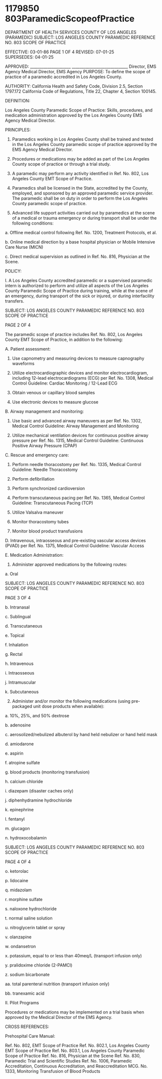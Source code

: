 # 1179850 803ParamedicScopeofPractice

DEPARTMENT OF HEALTH SERVICES 
COUNTY OF LOS ANGELES 
 (PARAMEDIC) 
SUBJECT: LOS ANGELES COUNTY PARAMEDIC REFERENCE NO. 803 
 SCOPE OF PRACTICE 
 
 
EFFECTIVE: 03-01-86  PAGE 1 OF 4 
REVISED: 07-01-25  
SUPERSEDES: 04-01-25 
 
 
APPROVED:  _____________________   _____________________________ 
   Director, EMS Agency                    Medical Director, EMS Agency 
PURPOSE: To define the scope of practice of a paramedic accredited in Los Angeles 
County. 
 
AUTHORITY: California Health and Safety Code, Division 2.5, Section 1797.172 
 California Code of Regulations, Title 22, Chapter 4, Section 100145. 
 
DEFINITION: 
 
Los Angeles County Paramedic Scope of Practice: Skills, procedures, and medication 
administration approved by the Los Angeles County EMS Agency Medical Director.   
 
PRINCIPLES: 
 
1. Paramedics working in Los Angeles County shall be trained and tested in the Los 
Angeles County paramedic scope of practice approved by the EMS Agency Medical 
Director. 
 
2. Procedures or medications may be added as part of the Los Angeles County scope of 
practice or through a trial study. 
 
3. A paramedic may perform any activity identified in Ref. No. 802, Los Angeles County 
EMT Scope of Practice. 
 
4. Paramedics shall be licensed in the State, accredited by the County, employed, and 
sponsored by an approved paramedic service provider. The paramedic shall be on duty 
in order to perform the Los Angeles County paramedic scope of practice. 
 
5. Advanced life support activities carried out by paramedics at the scene of a medical or 
trauma emergency or during transport shall be under the following conditions: 
 
a. Offline medical control following Ref. No. 1200, Treatment Protocols, et al. 
 
b. Online medical direction by a base hospital physician or Mobile Intensive Care 
Nurse (MICN) 
 
c. Direct medical supervision as outlined in Ref. No. 816, Physician at the Scene. 
 
POLICY: 
 
I. A Los Angeles County accredited paramedic or a supervised paramedic intern is 
authorized to perform and utilize all aspects of the Los Angeles County Paramedic 
Scope of Practice during training, while at the scene of an emergency, during transport 
of the sick or injured, or during interfacility transfers. 

SUBJECT: LOS ANGELES COUNTY PARAMEDIC REFERENCE NO. 803 
 SCOPE OF PRACTICE 
 
PAGE 2 OF 4 
  
The paramedic scope of practice includes Ref. No. 802, Los Angeles County EMT 
Scope of Practice, in addition to the following: 
 
A. Patient assessment: 
 
1. Use capnometry and measuring devices to measure capnography 
waveforms 
 
2. Utilize electrocardiographic devices and monitor electrocardiogram, 
including 12-lead electrocardiograms (ECG) per Ref. No. 1308, Medical 
Control Guideline: Cardiac Monitoring / 12-Lead ECG 
 
3. Obtain venous or capillary blood samples 
 
4. Use electronic devices to measure glucose 
 
 B. Airway management and monitoring: 
 
1. Use basic and advanced airway maneuvers as per Ref. No. 1302, 
Medical Control Guideline: Airway Management and Monitoring 
 
2. Utilize mechanical ventilation devices for continuous positive airway 
pressure per Ref. No. 1315, Medical Control Guideline: Continuous 
Positive Airway Pressure (CPAP) 
 
C. Rescue and emergency care: 
  
1. Perform needle thoracostomy per Ref. No. 1335, Medical Control 
Guideline: Needle Thoracostomy 
 
2. Perform defibrillation 
 
3. Perform synchronized cardioversion 
 
4. Perform transcutaneous pacing per Ref. No. 1365, Medical Control 
Guideline: Transcutaneous Pacing (TCP) 
 
 
5. Utilize Valsalva maneuver 
 
6. Monitor thoracostomy tubes 
 
7. Monitor blood product transfusions 
 
D. Intravenous, intraosseous and pre-existing vascular access devices (PVAD) per 
Ref. No. 1375, Medical Control Guideline: Vascular Access  
 
E. Medication Administration: 
 
1. Administer approved medications by the following routes: 
 
a. Oral 

SUBJECT: LOS ANGELES COUNTY PARAMEDIC REFERENCE NO. 803 
 SCOPE OF PRACTICE 
 
PAGE 3 OF 4 
 
b. Intranasal 
 
c. Sublingual 
 
d. Transcutaneous 
 
e. Topical 
 
f. Inhalation 
 
g. Rectal 
 
h. Intravenous 
 
i. Intraosseous 
 
j. Intramuscular 
 
k. Subcutaneous 
 
2. Administer and/or monitor the following medications (using pre-packaged 
unit dose products when available): 
 
a. 10%, 25%, and 50% dextrose 
 
b. adenosine 
 
c. aerosolized/nebulized albuterol by hand held nebulizer or hand 
held mask 
 
d. amiodarone 
 
e. aspirin 
 
f. atropine sulfate 
 
g. blood products (monitoring transfusion) 
 
h. calcium chloride 
 
i. diazepam (disaster caches only) 
 
j. diphenhydramine hydrochloride 
 
k. epinephrine 
 
l. fentanyl 
 
m. glucagon 
 
n. hydroxocobalamin 

SUBJECT: LOS ANGELES COUNTY PARAMEDIC REFERENCE NO. 803 
 SCOPE OF PRACTICE 
 
PAGE 4 OF 4 
 
o. ketorolac 
 
p. lidocaine 
 
q. midazolam 
 
r. morphine sulfate 
 
s. naloxone hydrochloride 
 
t. normal saline solution 
 
u. nitroglycerin tablet or spray 
 
v. olanzapine 
 
w. ondansetron 
 
x. potassium, equal to or less than 40meq/L (transport infusion only) 
 
y. pralidoxime chloride (2-PAMCl) 
 
z. sodium bicarbonate 
 
aa. total parenteral nutrition (transport infusion only) 
 
bb. tranexamic acid 
 
II. Pilot Programs 
 
Procedures or medications may be implemented on a trial basis when approved by the 
Medical Director of the EMS Agency. 
 
 
CROSS REFERENCES: 
 
Prehospital Care Manual: 
 
Ref. No. 802, EMT Scope of Practice 
Ref. No. 802.1, Los Angeles County EMT Scope of Practice 
Ref. No. 803.1, Los Angeles County Paramedic Scope of Practice 
Ref. No. 816, Physician at the Scene 
Ref. No. 830, Paramedic Trial and Scientific Studies 
Ref. No. 1006, Paramedic Accreditation, Continuous Accreditation, and Reaccreditation 
MCG. No. 1333, Monitoring Transfusion of Blood Products

